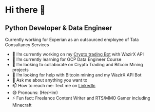 # Hi there 👋

Python Developer & Data Engineer
--------------------------------
Currently working for Experian as an outsourced employee of Tata Consultancy Services

- 🔭 I’m currently working on my [Crypto trading Bot](https://github.com/arnabm14/WazirX_Crypto_Trading_Bot) with WazirX API
- 🌱 I’m currently learning for GCP Data Engineer Course
- 👯 I’m looking to collaborate on Crypto Trading and Bitcoin Mining projects
- 🤔 I’m looking for help with Bitcoin mining and my WazirX API Bot
- 💬 Ask me about anything you want to
- 📫 How to reach me: Text me on [LinkedIn](https://www.linkedin.com/in/arnab1408/)
- 😄 Pronouns: (He/Him)
- ⚡ Fun fact: Freelance Content Writer and RTS/MMO Gamer including Minecraft

